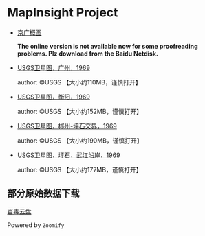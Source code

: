 # MapInsight Project 

* [京广概图](https://pan.baidu.com/s/19eahXE_4FOc_LpQ_ASukbA#list/path=%2Fsharelink1111928565-476117002570867%2F%E4%BA%AC%E5%B9%BF%E6%97%A7%E7%BA%BFUSGS%E5%8D%AB%E6%98%9F%E5%9B%BE&parentPath=%2Fsharelink1111928565-476117002570867) 
	
	**The online version is not available now for some proofreading problems. Plz download from the Baidu Netdisk.**

* [USGS卫星图，广州，1969](https://oldjingguang.github.io/MapInsight/USGS_GZ/)

	author: ©USGS 【大小约110MB，谨慎打开】

* [USGS卫星图，衡阳，1969](https://oldjingguang.github.io/MapInsight/USGS_HY/)

	author: ©USGS 【大小约152MB，谨慎打开】

* [USGS卫星图，郴州-坪石交界，1969](https://oldjingguang.github.io/MapInsight/USGS_CP/)

	author: ©USGS 【大小约190MB，谨慎打开】

* [USGS卫星图，坪石，武江沿岸，1969](https://oldjingguang.github.io/MapInsight/USGS_PS/)

	author: ©USGS 【大小约177MB，谨慎打开】

## 部分原始数据下载

[百毒云盘](https://pan.baidu.com/s/19eahXE_4FOc_LpQ_ASukbA#list/path=%2F)

Powered by `Zoomify`
